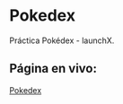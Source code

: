 # Pokedex
Práctica Pokédex - launchX.
## Página en vivo: 
[Pokedex](https://david-hernandezm.github.io/Pokedex/)
